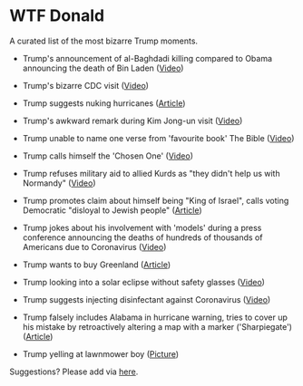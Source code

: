 # WTF Donald 

A curated list of the most bizarre Trump moments.

- Trump's announcement of al-Baghdadi killing compared to Obama announcing the death of Bin Laden ([Video](https://www.youtube.com/watch?v=OsBOWSjOLsE))

- Trump's bizarre CDC visit ([Video](https://www.youtube.com/watch?v=P3nkxrECHKM))

- Trump suggests nuking hurricanes ([Article](https://www.theguardian.com/us-news/2019/aug/26/donald-trump-suggests-nuking-hurricanes-to-stop-them-hitting-america-report))

- Trump's awkward remark during Kim Jong-un visit ([Video](https://www.youtube.com/watch?v=v69rOJi8yik))

- Trump unable to name one verse from 'favourite book' The Bible ([Video](https://www.youtube.com/watch?v=ERUngQUCsyE))

- Trump calls himself the 'Chosen One' ([Video](https://www.youtube.com/watch?v=yP-LmzYYrMQ))

- Trump refuses military aid to allied Kurds as "they didn't help us with Normandy" ([Video](https://www.youtube.com/watch?v=RHkd4t8or9w))

- Trump promotes claim about himself being "King of Israel", calls voting Democratic "disloyal to Jewish people" ([Article](https://www.theguardian.com/us-news/2019/aug/21/trump-american-jewish-democrats-response-antisemitic-trope))

- Trump jokes about his involvement with 'models' during a press conference announcing the deaths of hundreds of thousands of Americans due to Coronavirus ([Video](https://www.youtube.com/watch?v=kd2ArJSKXyM))

- Trump wants to buy Greenland ([Article](https://www.theguardian.com/world/2019/aug/18/trump-considering-buying-greenland))

- Trump looking into a solar eclipse without safety glasses ([Video](https://www.youtube.com/watch?v=CCqwJ7E45W8))

- Trump suggests injecting disinfectant against Coronavirus ([Video](https://www.youtube.com/watch?v=0wcQYA-ol_A))

- Trump falsely includes Alabama in hurricane warning, tries to cover up his mistake by retroactively altering a map with a marker ('Sharpiegate') ([Article](https://www.theguardian.com/world/2019/sep/04/trump-hurricane-dorian-alabama-sharpie-map))

- Trump yelling at lawnmower boy ([Picture](https://i.kym-cdn.com/entries/icons/original/000/026/076/DJyXbYEUMAAgt2R.jpg))

Suggestions? Please add via [here](https://github.com/dhaitz/bizarre-trump).
